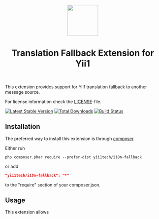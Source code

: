 <p align="center">
    <a href="https://github.com/yii1tech" target="_blank">
        <img src="https://avatars.githubusercontent.com/u/134691944" height="100px">
    </a>
    <h1 align="center">Translation Fallback Extension for Yii1</h1>
    <br>
</p>

This extension provides support for Yii1 translation fallback to another message source.

For license information check the [LICENSE](LICENSE.md)-file.

[![Latest Stable Version](https://img.shields.io/packagist/v/yii1tech/i18n-fallback.svg)](https://packagist.org/packages/yii1tech/i18n-fallback)
[![Total Downloads](https://img.shields.io/packagist/dt/yii1tech/i18n-fallback.svg)](https://packagist.org/packages/yii1tech/i18n-fallback)
[![Build Status](https://github.com/yii1tech/i18n-fallback/workflows/build/badge.svg)](https://github.com/yii1tech/i18n-fallback/actions)


Installation
------------

The preferred way to install this extension is through [composer](http://getcomposer.org/download/).

Either run

```
php composer.phar require --prefer-dist yii1tech/i18n-fallback
```

or add

```json
"yii1tech/i18n-fallback": "*"
```

to the "require" section of your composer.json.


Usage
-----

This extension allows 